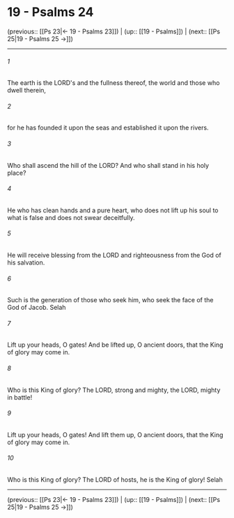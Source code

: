 # 19 - Psalms 24

(previous:: [[Ps 23|← 19 - Psalms 23]]) | (up:: [[19 - Psalms]]) | (next:: [[Ps 25|19 - Psalms 25 →]])

***


###### 1 
The earth is the LORD's and the fullness thereof, the world and those who dwell therein, 

###### 2 
for he has founded it upon the seas and established it upon the rivers. 

###### 3 
Who shall ascend the hill of the LORD? And who shall stand in his holy place? 

###### 4 
He who has clean hands and a pure heart, who does not lift up his soul to what is false and does not swear deceitfully. 

###### 5 
He will receive blessing from the LORD and righteousness from the God of his salvation. 

###### 6 
Such is the generation of those who seek him, who seek the face of the God of Jacob. Selah 

###### 7 
Lift up your heads, O gates! And be lifted up, O ancient doors, that the King of glory may come in. 

###### 8 
Who is this King of glory? The LORD, strong and mighty, the LORD, mighty in battle! 

###### 9 
Lift up your heads, O gates! And lift them up, O ancient doors, that the King of glory may come in. 

###### 10 
Who is this King of glory? The LORD of hosts, he is the King of glory! Selah

***

(previous:: [[Ps 23|← 19 - Psalms 23]]) | (up:: [[19 - Psalms]]) | (next:: [[Ps 25|19 - Psalms 25 →]])
